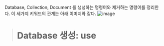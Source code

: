  Database, Collection, Document 를 생성하는 명령어와 제거하는 명령어를 정리한다. 이 세가지 키워드의 관계는 아래 이미지와 같다.
 ![image](https://user-images.githubusercontent.com/91245647/141029742-ecd71b1b-c04f-4fa4-9ee8-71190cdaaab2.png)

> # Database 생성: use
